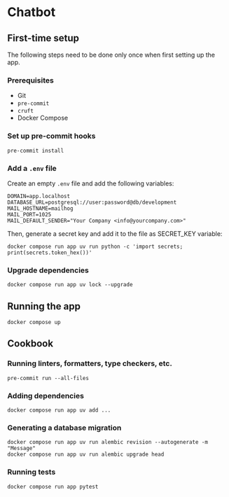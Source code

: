 # Chatbot

## First-time setup

The following steps need to be done only once when first setting up the app.

### Prerequisites

* Git
* `pre-commit`
* `cruft`
* Docker Compose

### Set up pre-commit hooks

```shell
pre-commit install
```

### Add a `.env` file

Create an empty `.env` file and add the following variables:

```shell
DOMAIN=app.localhost
DATABASE_URL=postgresql://user:password@db/development
MAIL_HOSTNAME=mailhog
MAIL_PORT=1025
MAIL_DEFAULT_SENDER="Your Company <info@yourcompany.com>"
```

Then, generate a secret key and add it to the file as SECRET_KEY variable:

```shell
docker compose run app uv run python -c 'import secrets; print(secrets.token_hex())'
```

### Upgrade dependencies

```shell
docker compose run app uv lock --upgrade
```

## Running the app

```shell
docker compose up
```

## Cookbook

### Running linters, formatters, type checkers, etc.

```shell
pre-commit run --all-files
```

### Adding dependencies

```shell
docker compose run app uv add ...
```

### Generating a database migration

```shell
docker compose run app uv run alembic revision --autogenerate -m "Message"
docker compose run app uv run alembic upgrade head
```

### Running tests

```shell
docker compose run app pytest
```
